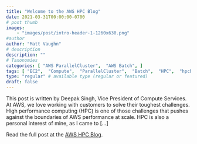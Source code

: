 ```yaml
---
title: "Welcome to the AWS HPC Blog"
date: 2021-03-31T00:00:00-0700
# post thumb
images:
    - "images/post/intro-header-1-1260x630.png"
#author
author: "Matt Vaughn"
# description
description: ""
# Taxonomies
categories: [ "AWS ParallelCluster",  "AWS Batch", ]
tags: [ "EC2",  "Compute",  "ParallelCluster",  "Batch",  "HPC",  "hpcblog", ]
type: "regular" # available type (regular or featured)
draft: false
---
```


This post is written by Deepak Singh, Vice President of Compute Services. At AWS, we love working with customers to solve their toughest challenges. High performance computing (HPC) is one of those challenges that pushes against the boundaries of AWS performance at scale. HPC is also a personal interest of mine, as I came to […]

Read the full post at the [AWS HPC Blog](https://aws.amazon.com/blogs/hpc/welcome-to-the-aws-hpc-blog/).
